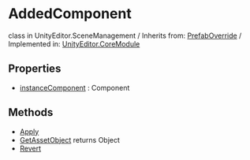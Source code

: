 # AddedComponent
class in UnityEditor.SceneManagement
 / Inherits from: <a href="https://docs.unity3d.com/6000.0/Documentation/ScriptReference/PrefabOverride.html">PrefabOverride</a> / Implemented in: <a href="https://docs.unity3d.com/6000.0/Documentation/ScriptReference/UnityEditor.CoreModule.html">UnityEditor.CoreModule</a>
## Properties
- <a href="https://docs.unity3d.com/6000.0/Documentation/ScriptReference/AddedComponent-instanceComponent.html">instanceComponent</a> : Component
## Methods
- <a href="https://docs.unity3d.com/6000.0/Documentation/ScriptReference/AddedComponent.Apply.html">Apply</a>
- <a href="https://docs.unity3d.com/6000.0/Documentation/ScriptReference/AddedComponent.GetAssetObject.html">GetAssetObject</a> returns Object
- <a href="https://docs.unity3d.com/6000.0/Documentation/ScriptReference/AddedComponent.Revert.html">Revert</a>

